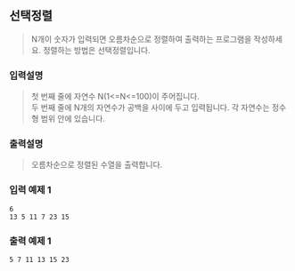 ## 선택정렬

> N개이 숫자가 입력되면 오름차순으로 정렬하여 출력하는 프로그램을 작성하세요.
> 정렬하는 방법은 선택정렬입니다.

### 입력설명

> 첫 번째 줄에 자연수 N(1<=N<=100)이 주어집니다.<br>
> 두 번째 줄에 N개의 자연수가 공백을 사이에 두고 입력됩니다. 각 자연수는 정수형 범위 안에 있습니다.

### 출력설명

> 오름차순으로 정렬된 수열을 출력합니다.

### 입력 예제 1

```
6
13 5 11 7 23 15
```

### 출력 예제 1

```
5 7 11 13 15 23
```
